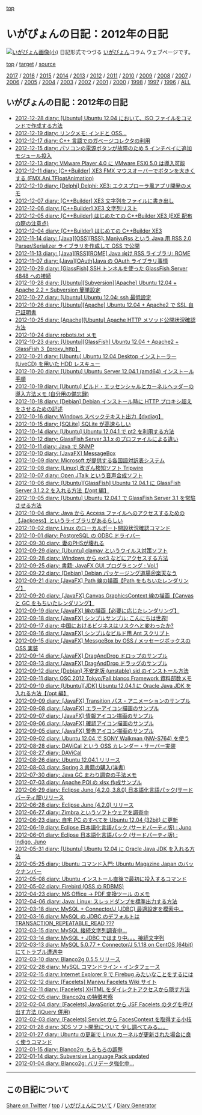 [top](https://igapyon.github.io/diary/) 

いがぴょんの日記：2012年の日記
=====================================================================================================
[![いがぴょん画像(小)](https://igapyon.github.io/diary/images/iga200306s.jpg "いがぴょん")](https://igapyon.github.io/diary/memo/memoigapyon.html) 日記形式でつづる [いがぴょん](https://igapyon.github.io/diary/memo/memoigapyon.html)コラム ウェブページです。


[top](https://igapyon.github.io/diary/) 
/ [target](https://igapyon.github.io/diary/2012/index.html) 
/ [source](https://github.com/igapyon/diary/blob/gh-pages/2012/index.html.src.md) 

[2017](../2017/index.html)
/ [2016](../2016/index.html)
/ [2015](../2015/index.html)
/ [2014](../2014/index.html)
/ [2013](../2013/index.html)
/ [2012](index.html)
/ [2011](../2011/index.html)
/ [2010](../2010/index.html)
/ [2009](../2009/index.html)
/ [2008](../2008/index.html)
/ [2007](../2007/index.html)
/ [2006](../2006/index.html)
/ [2005](../2005/index.html)
/ [2004](../2004/index.html)
/ [2003](../2003/index.html)
/ [2002](../2002/index.html)
/ [2001](../2001/index.html)
/ [2000](../2000/index.html)
/ [1998](../1998/index.html)
/ [1997](../1997/index.html)
/ [1996](../1996/index.html)
/ [ALL](../idxall.html)


## いがぴょんの日記：2012年の日記

* [2012-12-28 diary: [Ubuntu] Ubuntu 12.04 において、ISO ファイルをコマンドで作成する方法](ig121228.html)
* [2012-12-19 diary: リンクメモ: インドと OSS...](ig121219.html)
* [2012-12-17 diary: C++ 言語でのガベージコレクタの利用](ig121217.html)
* [2012-12-15 diary: パソコンの電源ボタンが故障のため  5 インチベイに追加モジュール投入](ig121215.html)
* [2012-12-13 diary: VMware Player 4.0 に VMware ESXi 5.0 は導入可能](ig121213.html)
* [2012-12-11 diary: [C++Builder] XE3 FMX マウスオーバーでボタンを大きくする (FMX.Ani.TFloatAnimation)](ig121211.html)
* [2012-12-10 diary: [Delphi] Delphi: XE3: エクスプローラ風アプリ開発のメモ](ig121210.html)
* [2012-12-07 diary: [C++Builder] XE3 文字列をファイルに書き出し](ig121207.html)
* [2012-12-06 diary: [C++Builder] XE3 文字列リスト](ig121206.html)
* [2012-12-05 diary: [C++Builder] はじめたての C++Builder XE3 (EXE 配布の際の注意点)](ig121205.html)
* [2012-12-04 diary: [C++Builder] はじめての C++Builder XE3](ig121204.html)
* [2012-11-14 diary: [Java][OSS][RSS]: ManjyuRss という Java 用 RSS 2.0 Parser/Serializer ライブラリを作成して OSS で公開](ig121114.html)
* [2012-11-13 diary: [Java][RSS][ROME] Java 向け RSS ライブラリ: ROME](ig121113.html)
* [2012-11-07 diary: [Java][OAuth]Java の OAuth ライブラリ事情](ig121107.html)
* [2012-10-29 diary: [GlassFish] SSH トンネルを使った GlassFish Server 4848 への接続](ig121029.html)
* [2012-10-28 diary: [Ubuntu][Subversion][Apache] Ubuntu 12.04 + Apache 2.2 + Subversion 簡単設定](ig121028.html)
* [2012-10-27 diary: [Ubuntu] Ubuntu 12.04: ssh 最低設定](ig121027.html)
* [2012-10-26 diary: [Ubuntu][Apache] Ubuntu 12.04 + Apache2 で SSL 自己証明書](ig121026.html)
* [2012-10-25 diary: [Apache][Ubuntu] Apache HTTP メソッド公開状況確認方法](ig121025.html)
* [2012-10-24 diary: robots.txt メモ](ig121024.html)
* [2012-10-23 diary: [Ubuntu][GlassFish] Ubuntu 12.04 + Apache2 + GlassFish 3【proxy_http】](ig121023.html)
* [2012-10-21 diary: [Ubuntu] Ubuntu 12.04 Desktop インストーラー (LiveCD) を用いた HDD レスキュー](ig121021.html)
* [2012-10-20 diary: [Ubuntu] Ubuntu Server 12.04.1  (amd64) インストール手順](ig121020.html)
* [2012-10-19 diary: [Ubuntu] ビルド・エッセンシャルとカーネルヘッダーの導入方法メモ (自分用の備忘録)](ig121019.html)
* [2012-10-18 diary: [Debian] Debian インストール時に HTTP プロキシ超えをさせるための記述](ig121018.html)
* [2012-10-16 diary: Windows スペックテキスト出力【dxdiag】](ig121016.html)
* [2012-10-15 diary: [SQLite] SQLite が高速らしい](ig121015.html)
* [2012-10-14 diary: [Ubuntu] Ubuntu 12.04.1 で pt2 を利用する方法](ig121014.html)
* [2012-10-12 diary: GlassFish Server 3.1.x のプロファイルによる違い](ig121012.html)
* [2012-10-11 diary: Java で SNMP](ig121011.html)
* [2012-10-10 diary: [JavaFX] MessageBox](ig121010.html)
* [2012-10-09 diary: Microsoft が提供する各国語対訳表システム](ig121009.html)
* [2012-10-08 diary: [Linux] 改ざん検知ソフト Tripwire](ig121008.html)
* [2012-10-07 diary: Open JTalk という音声合成ソフト](ig121007.html)
* [2012-10-06 diary: [Ubuntu][GlassFish] Ubuntu 12.04.1 に GlassFish Server 3.1.2.2 を入れる方法【/opt 編】](ig121006.html)
* [2012-10-05 diary: [Ubuntu] Ubuntu 12.04.1 で GlassFish Server 3.1 を常駐させる方法](ig121005.html)
* [2012-10-04 diary: Java から Access ファイルへのアクセスするための【Jackcess】というライブラリがあるらしい](ig121004.html)
* [2012-10-02 diary: Linux のローカルポート開設状況確認コマンド](ig121002.html)
* [2012-10-01 diary: PostgreSQL の ODBC ドライバー](ig121001.html)
* [2012-09-30 diary: 妻のPHSが壊れる](ig120930.html)
* [2012-09-29 diary: [Ubuntu] clamav というウイルス対策ソフト](ig120929.html)
* [2012-09-28 diary: Windows から ext3 などにアクセスする方法](ig120928.html)
* [2012-09-25 diary: 書籍: JavaFX GUI プログラミング : Vol.1](ig120925.html)
* [2012-09-22 diary: [Debian] Debian パッケージング道場＠楽天なう](ig120922.html)
* [2012-09-21 diary: [JavaFX] Path 線の描画【Path をもちいたレンダリング】](ig120921.html)
* [2012-09-20 diary: [JavaFX] Canvas GraphicsContext 線の描画【Canvas と GC をもちいたレンダリング】](ig120920.html)
* [2012-09-19 diary: [JavaFX] 線の描画【必要に応じたレンダリング】](ig120919.html)
* [2012-09-18 diary: [JavaFX] シンプルサンプル: こんにちは世界!](ig120918.html)
* [2012-09-17 diary: 中国におけるビジネスはリスクへと変わったか?](ig120917.html)
* [2012-09-16 diary: [JavaFX] シンプルなビルド用 Ant スクリプト](ig120916.html)
* [2012-09-15 diary: [JavaFX] MessgeBox by OSS / メッセージボックスの OSS 実装](ig120915.html)
* [2012-09-14 diary: [JavaFX] DragAndDrop ドロップのサンプル](ig120914.html)
* [2012-09-13 diary: [JavaFX] DragAndDrop ドラッグのサンプル](ig120913.html)
* [2012-09-12 diary: [Debian] 不安定版 (unstable) sid のインストール方法](ig120912.html)
* [2012-09-11 diary: OSC 2012 Tokyo/Fall blanco Framework 資料部数メモ](ig120911.html)
* [2012-09-10 diary: [Ubuntu][JDK] Ubuntu 12.04.1 に Oracle Java JDK を入れる方法【/opt 編】](ig120910.html)
* [2012-09-09 diary: [JavaFX] Transition パス・アニメーションのサンプル](ig120909.html)
* [2012-09-08 diary: [JavaFX] エラーアイコン描画のサンプル](ig120908.html)
* [2012-09-07 diary: [JavaFX] 情報アイコン描画のサンプル](ig120907.html)
* [2012-09-06 diary: [JavaFX] 確認アイコン描画のサンプル](ig120906.html)
* [2012-09-05 diary: [JavaFX] 警告アイコン描画のサンプル](ig120905.html)
* [2012-09-02 diary: Ubuntu 12.04 で SONY Walkman (NW-S764) を使う](ig120902.html)
* [2012-08-28 diary: DAViCal という OSS カレンダー・サーバー実装](ig120828.html)
* [2012-08-27 diary: DAViCal](ig120827.html)
* [2012-08-26 diary: Ubuntu 12.04.1 リリース](ig120826.html)
* [2012-08-03 diary: Spring 3 書籍の購入(洋書)](ig120803.html)
* [2012-07-30 diary: Java GC まわり調査の手法メモ](ig120730.html)
* [2012-07-03 diary: Apache POI の xlsx 作成サンプル](ig120703.html)
* [2012-06-29 diary: Eclipse Juno (4.2.0, 3.8.0) 日本語化言語パック(サードパーティ版)リリース](ig120629.html)
* [2012-06-28 diary: Eclipse Juno (4.2.0) リリース](ig120628.html)
* [2012-06-27 diary: Zimbra というソフトウェアを調査中](ig120627.html)
* [2012-06-23 diary: 自宅 PC のすべてを Ubuntu 12.04 (32bit) に更新](ig120623.html)
* [2012-06-19 diary: Eclipse 日本語化言語パック (サードパーティ版) : Juno](ig120619.html)
* [2012-06-01 diary: Eclipse 日本語化言語パック (サードパーティ版) : Indigo, Juno](ig120601.html)
* [2012-05-31 diary: [Ubuntu] Ubuntu 12.04 に Oracle Java JDK を入れる方法](ig120531.html)
* [2012-05-25 diary: Ubuntu コマンド入門: Ubuntu Magazine Japan のバックナンバー](ig120525.html)
* [2012-05-08 diary: Ubuntu インストール直後で最初に投入するコマンド](ig120508.html)
* [2012-05-02 diary: Firebird (OSS の RDBMS)](ig120502.html)
* [2012-04-23 diary: MS Office -&gt; PDF 変換ツール のメモ](ig120423.html)
* [2012-04-06 diary: Java: Linux: スレッドダンプを標準出力する方法](ig120406.html)
* [2012-03-18 diary: MySQL + Connector/J (JDBC) 最適設定を模索中...](ig120318.html)
* [2012-03-16 diary: MySQL の JDBC のデフォルトは TRANSACTION_REPEATABLE_READ ???](ig120316.html)
* [2012-03-15 diary: MySQL 接続文字列調査中...](ig120315.html)
* [2012-03-14 diary: MySQL + JDBC ではまり中。。。接続文字列](ig120314.html)
* [2012-03-13 diary: MySQL 5.0.77 + Connector/J 5.1.18 on CentOS (64bit) にてトラブル遭遇中](ig120313.html)
* [2012-03-10 diary: Blanco2g 0.5.5 リリース](ig120310.html)
* [2012-02-28 diary: MySQL コマンドライン・インタフェース](ig120228.html)
* [2012-02-15 diary: Internet Explorer 9 で Firebug みたいなことをするには](ig120215.html)
* [2012-02-12 diary: [Facelets] Manjyu Facelets Wiki サイト](ig120212.html)
* [2012-02-11 diary: [Facelets] XHTML をダイレクトアクセスから隠す方法](ig120211.html)
* [2012-02-05 diary: Blanco2g の特徴考察](ig120205.html)
* [2012-02-04 diary: [Facelets] JavaScript から JSF Facelets のタグを呼び出す方法 (jQuery 併用)](ig120204.html)
* [2012-02-03 diary: [Facelets] Servlet から  FacesContext を取得する小技](ig120203.html)
* [2012-01-28 diary: 3DS ソフト開発について 少し調べてみる。。。](ig120128.html)
* [2012-01-27 diary: Ubuntu の更新で Linux カーネルが更新された場合に良く使うコマンド](ig120127.html)
* [2012-01-15 diary: Blanco2g: もろもろの調整](ig120115.html)
* [2012-01-14 diary: Subversive Language Pack updated](ig120114.html)
* [2012-01-04 diary: Blanco2g: バリデータ強化中...](ig120104.html)


----------------------------------------------------------------------------------------------------

## この日記について

[Share on Twitter](https://twitter.com/intent/tweet?hashtags=igapyon%2Cdiary%2C%E3%81%84%E3%81%8C%E3%81%B4%E3%82%87%E3%82%93&text=%E3%81%84%E3%81%8C%E3%81%B4%E3%82%87%E3%82%93%E3%81%AE%E6%97%A5%E8%A8%98%EF%BC%9A2012%E5%B9%B4%E3%81%AE%E6%97%A5%E8%A8%98&url=https%3A%2F%2Figapyon.github.io%2Fdiary%2F2012%2Findex.html) / [top](../index.html) / [いがぴょんについて](https://igapyon.github.io/diary/memo/memoigapyon.html) / [Diary Generator](https://github.com/igapyon/igapyonv3)
